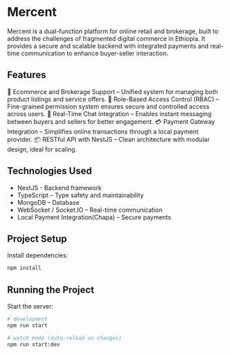 # Mercent
Mercent is a dual-function platform for online retail and brokerage, built to address the challenges of fragmented digital commerce in Ethiopia. It provides a secure and scalable backend with integrated payments and real-time communication to enhance buyer-seller interaction.

## Features

 🛒 Ecommerce and Brokerage Support – Unified system for managing both product listings and service offers.
 🔐 Role-Based Access Control (RBAC) – Fine-grained permission system ensures secure and controlled access across users.
 💬 Real-Time Chat Integration – Enables instant messaging between buyers and sellers for better engagement.
 💳 Payment Gateway Integration – Simplifies online transactions through a local payment provider.
 📦 RESTful API with NestJS – Clean architecture with modular design, ideal for scaling.

## Technologies Used
- NestJS - Backend framework
- TypeScript – Type safety and maintainability
- MongoDB – Database
- WebSocket / Socket.IO – Real-time communication
- Local Payment Integration(Chapa) – Secure payments
  
## Project Setup

Install dependencies:

```bash
npm install
````

## Running the Project

Start the server:

```bash
# development
npm run start

# watch mode (auto-reload on changes)
npm run start:dev
```

